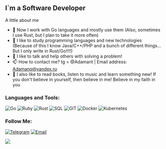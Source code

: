 ## I`m a Software Developer 

A little about me
- 🔭 Now I work with Go languages and mostly use them (Also, sometimes I use Rust, but I plan to take it more often)
- 📕 I like to study programming languages and new technologies (Because of this I know Java/C++/PHP and a bunch of different things... But I only write in Rust/Go!!!!)  
- 💬 I like to talk and help others with solving a problem!   
- 📫 How to contact me? tg = @Adamant | Email address: Adamanq@yandex.ru
- 🌠 I also like to read books, listen to music and learn something new! If you don't believe in yourself, then believe in me! Believe in my faith in you


### Languages and Tools:
![Go](https://img.shields.io/badge/-Go-red?style=for-the-badge&logo=Go&logoColor=47C5FB)
![Ruby](https://img.shields.io/badge/-Ruby-red?style=for-the-badge&logo=Ruby&logoColor=47C5FB)
![Rust](https://img.shields.io/badge/-Rust-red?style=for-the-badge&logo=Rust&logoColor=47C5FB)
![SQL](https://img.shields.io/badge/-SQL-red?style=for-the-badge&logo=mysql&logoColor=47C5FB)
![GIT](https://img.shields.io/badge/-GIT-red?style=for-the-badge&logo=git&logoColor=47C5FB)
![Docker](https://img.shields.io/badge/-DOCKER-red?style=for-the-badge&logo=docker&logoColor=47C5FB)
![Kubernetes](https://img.shields.io/badge/-Kubernetes-red?style=for-the-badge&logo=Kubernetes&logoColor=47C5FB)

### Follow Me:
[![Telegram](https://img.shields.io/badge/-telegram-red?style=for-the-badge&logo=telegram&logoColor=47C5FB)](https://t.me/Adamanq)
[![Email](https://img.shields.io/badge/-Email-red?style=for-the-badge&logo=Mail.ru&logoColor=47C5FB)](mailto:Adamanq@yandex.ru)

<a href="https://github.com/anuraghazra/github-readme-stats">
  <img align="center" src="https://github-readme-stats.vercel.app/api?username=Adamanr&hide_border=true&show_icons=true&theme=moltack"/>
</a><br>






